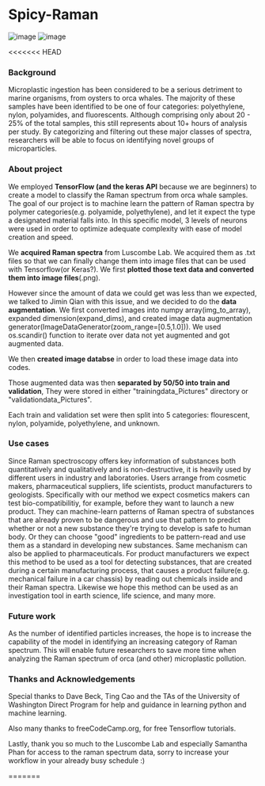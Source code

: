 # Spicy-Raman

![image](https://www.cei.washington.edu/wordpress/wp-content/uploads/2016/01/CEI_logo_tag_color.1.png)
![image](https://www.nps.gov/guis/images/110617_Racoon_Odom_01.jpg)

<<<<<<< HEAD
### Background
Microplastic ingestion has been considered to be a serious detriment to marine organisms, from oysters to orca whales. The majority of these samples have been identified to be one of four categories: polyethylene, nylon, polyamides, and fluorescents. Although comprising only about 20 - 25% of the total samples, this still represents about 10+ hours of analysis per study. By categorizing and filtering out these major classes of spectra, researchers will be able to focus on identifying novel groups of microparticles.

### About project
We employed **TensorFlow (and the keras API** because we are beginners) to create a model to classify the Raman spectrum from orca whale samples. The goal of our project is to machine learn the pattern of Raman spectra by polymer categories(e.g. polyamide, polyethylene), and let it expect the type a designated material falls into.
In this specific model, 3 levels of neurons were used in order to optimize adequate complexity with ease of model creation and speed.

We **acquired Raman spectra** from Luscombe Lab. We acquired them as .txt files so that we can finally change them into image files that can be used with Tensorflow(or Keras?). We first **plotted those text data and converted them into image files**(.png).

However since the amount of data we could get was less than we expected, we talked to Jimin Qian with this issue, and we decided to do the **data augmentation**.
We first converted images into numpy array(img_to_array), expanded dimension(expand_dims), and created image data augmentation generator(ImageDataGenerator(zoom_range=[0.5,1.0])). We used os.scandir() function to iterate over data not yet augmented and got augmented data.

We then **created image databse** in order to load these image data into codes.

Those augmented data was then **separated by 50/50 into train and validation**,
They were stored in either "trainingdata_Pictures" directory or "validationdata_Pictures".

Each train and validation set were then split into 5 categories: flourescent, nylon, polyamide, polyethylene, and unknown.


### Use cases
Since Raman spectroscopy offers key information of substances both quantitatively and qualitatively and is non-destructive, it is heavily used by different users in industry and laboratories. Users arrange from cosmetic makers, pharmaceutical suppliers, life scientists, product manufacturers to geologists.
Specifically with our method we expect cosmetics makers can test bio-compatibilitiy, for example, before they want to launch a new product. They can machine-learn patterns of Raman spectra of substances that are already proven to be dangerous and use that pattern to predict whether or not a new substance they're trying to develop is safe to human body. Or they can choose "good" ingredients to be pattern-read and use them as a standard in developing new substances. Same mechanism can also be applied to pharmaceuticals. For product manufacturers we expect this method to be used as a tool for detecting substances, that are created during a certain manufacturing process, that causes a product failure(e.g. mechanical failure in a car chassis) by reading out chemicals inside and their Raman spectra. Likewise we hope this method can be used as an investigation tool in earth science, life science, and many more.


### Future work
As the number of identified particles increases, the hope is to increase the capability of the model in identifying an increasing category of Raman spectrum. This will enable future researchers to save more time when analyzing the Raman spectrum of orca (and other) microplastic pollution.

### Thanks and Acknowledgements
Special thanks to Dave Beck, Ting Cao and the TAs of the University of Washington Direct Program for help and guidance in learning python and machine learning.

Also many thanks to freeCodeCamp.org, for free Tensorflow tutorials.

Lastly, thank you so much to the Luscombe Lab and especially Samantha Phan for access to the raman spectrum data, sorry to increase your workflow in your already busy schedule :)

=======
